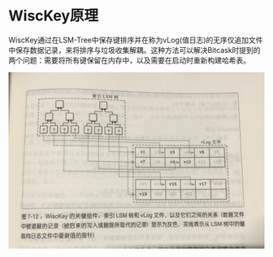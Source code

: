 # WiscKey原理
WiscKey通过在LSM-Tree中保存键排序并在称为vLog(值日志)的无序仅追加文件中保存数据记录，来将排序与垃圾收集解耦。这种方法可以解决Bitcask时提到的两个问题：需要将所有键保留在内存中，以及需要在启动时重新构建哈希表。

![](./img/WiscKey.jpg)